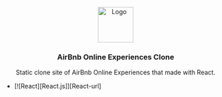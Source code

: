
<br />
<div align="center">
  <a href="https://github.com/tarikbzcoglu/airbnbclone">
    <img src="https://images.squarespace-cdn.com/content/v1/534da455e4b04f021dafe01f/1547574887928-4KL9XGHP8FKQEGNNFVH2/static1.squarespace-1.png?format=1000w" alt="Logo" width="80" height="80">
  </a>

<h3 align="center">AirBnb Online Experiences Clone </h3>

  <p align="center">
    Static clone site of AirBnb Online Experiences that made with React.
    <br />
   
  </p>
</div>









* [![React][React.js]][React-url]

